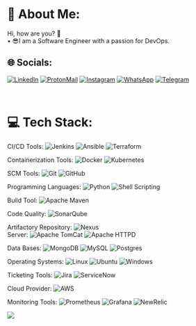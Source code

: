 # 💫 About Me:
Hi, how are you? 👋<br>•	😎I am a Software Engineer with a passion for DevOps.
<br>


## 🌐 Socials:
[![LinkedIn](https://img.shields.io/badge/LinkedIn-%230077B5.svg?logo=linkedin&logoColor=white)](https://linkedin.com/in/kvkalyan37) 
[![ProtonMail](https://img.shields.io/badge/ProtonMail-8B89CC?logo=protonmail&logoColor=white)](mailto:k.v.kalyan37@protonmail.com) 
[![Instagram](https://img.shields.io/badge/Instagram-%23E4405F.svg?logo=Instagram&logoColor=white)](https://instagram.com/kalyan_kv) 
[![WhatsApp](https://img.shields.io/badge/WhatsApp-25D366?&logo=whatsapp&logoColor=white)]() 
[![Telegram](https://img.shields.io/badge/Telegram-2CA5E0?&logo=telegram&logoColor=white)]() 

<br>

# 💻 Tech Stack:
CI/CD Tools: 
![Jenkins](https://img.shields.io/badge/jenkins-%232C5263.svg?style=for-the-badge&logo=jenkins&logoColor=white) 
![Ansible](https://img.shields.io/badge/ansible-%231A1918.svg?style=for-the-badge&logo=ansible&logoColor=white) 
![Terraform](https://img.shields.io/badge/terraform-%235835CC.svg?style=for-the-badge&logo=terraform&logoColor=white)
<br>

Containerization Tools: 
![Docker](https://img.shields.io/badge/docker-%230db7ed.svg?style=for-the-badge&logo=docker&logoColor=white) 
![Kubernetes](https://img.shields.io/badge/kubernetes-%23326ce5.svg?style=for-the-badge&logo=kubernetes&logoColor=white) 
<br>

SCM Tools:
![Git](https://img.shields.io/badge/git-%23D42029.svg?style=for-the-badge&logo=git&logoColor=white) 
![GitHub](https://img.shields.io/badge/GitHub-%231A1918.svg?style=for-the-badge&logo=github&logoColor=white) 
<br>

Programming Languages:
![Python](https://img.shields.io/badge/python-3670A0?style=for-the-badge&logo=python&logoColor=ffdd54) 
![Shell Scripting](https://img.shields.io/badge/shell_scripting-%23121011.svg?style=for-the-badge&logo=gnu-bash&logoColor=white) 
<br>

Build Tool:
![Apache Maven](https://img.shields.io/badge/Apache%20Maven-C71A36?style=for-the-badge&logo=Apache%20Maven&logoColor=white) 
<br>

Code Quality:
![SonarQube](https://img.shields.io/badge/SonarQube-%23121011.svg?style=for-the-badge&logo=SonarQube&logoColor=brightgreen) 


Artifactory Repository:
![Nexus](https://img.shields.io/badge/Nexus-%234ea94b.svg?style=for-the-badge&logo=Nexus&logoColor=white) 
<br>
Server:
![Apache TomCat](https://img.shields.io/badge/Apache%20TomCat-C71A36?style=for-the-badge&logo=Apache%20TomCat&logoColor=white)
![Apache HTTPD](https://img.shields.io/badge/Apache%20Httpd-%23D42029.svg?style=for-the-badge&logo=Apache%20Httpd&logoColor=white)
<br>

Data Bases:
![MongoDB](https://img.shields.io/badge/MongoDB-%234ea94b.svg?style=for-the-badge&logo=mongodb&logoColor=white) 
![MySQL](https://img.shields.io/badge/mysql-%2300f.svg?style=for-the-badge&logo=mysql&logoColor=white) ![Postgres](https://img.shields.io/badge/postgres-%23316192.svg?style=for-the-badge&logo=postgresql&logoColor=white) 
<br>

Operating Systems:
![Linux](https://img.shields.io/badge/linux-%23121011.svg?style=for-the-badge&logo=gnu-bash&logoColor=white) 
![Ubuntu](https://img.shields.io/badge/Ubuntu-%23D42029.svg?style=for-the-badge&logo=Ubuntu&logoColor=white)
![Windows](https://img.shields.io/badge/windows-%23326ce5.svg?style=for-the-badge&logo=windows&logoColor=white) 
<br>

Ticketing Tools:
![Jira](https://img.shields.io/badge/jira-%230A0FFF.svg?style=for-the-badge&logo=jira&logoColor=white) 
![ServiceNow](https://img.shields.io/badge/ServiceNow-%234ea94b.svg?style=for-the-badge&logo=servicenow&logoColor=white)
<br>

Cloud Provider:
![AWS](https://img.shields.io/badge/AWS-%23FF9900.svg?style=for-the-badge&logo=amazon-aws&logoColor=white) 
<br>

Monitoring Tools:
![Prometheus](https://img.shields.io/badge/prometheus-%231A1918.svg?style=for-the-badge&logo=prometheus&logoColor=white) 
![Grafana](https://img.shields.io/badge/grafana-%23D42029.svg?style=for-the-badge&logo=grafana&logoColor=white) 
![NewRelic](https://img.shields.io/badge/NewRelic-%234ea94b.svg?style=for-the-badge&logo=newrelic&logoColor=white) 
<br>


[![](https://visitcount.itsvg.in/api?id=k.v.kalyan37&icon=0&color=0)](https://visitcount.itsvg.in)



<!-- Ref: https://github.com/alexandresanlim/Badges4-README.md-Profile -->


